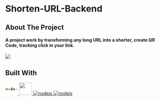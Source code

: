 # Shorten-URL-Backend

## About The Project
#### A project work by transforming any long URL into a shorter, create QR Code, tracking click in your link.
<img src="https://imgur.com/a/DF24UwI" />

## Built With
<a href="https://nodejs.org" target="_blank" rel="noreferrer"> <img
      src="https://raw.githubusercontent.com/devicons/devicon/master/icons/nodejs/nodejs-original-wordmark.svg"
      alt="nodejs" width="40" height="40" /> </a>
      <a href="https://www.docker.com/" target="_blank" rel="noreferrer"> <img
      src="https://icongr.am/devicon/mongodb-original-wordmark.svg?size=128&color=currentColor" width="40" height="40" /> </a>
      <a href="https://www.docker.com/" target="_blank" rel="noreferrer"> <img
      src="https://icongr.am/devicon/docker-original-wordmark.svg?size=128&color=currentColor"
      alt="nodejs" width="40" height="40" /> </a>
      <a href="https://www.docker.com/" target="_blank" rel="noreferrer"> <img
      src="https://icongr.am/devicon/react-original.svg?size=128&color=currentColorr"
      alt="nodejs" width="40" height="40" /> </a>
      
      
      
